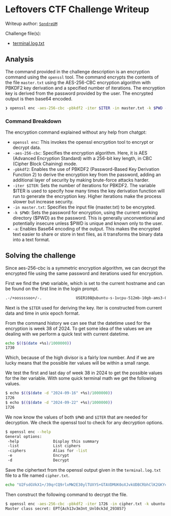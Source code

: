 # Leftovers CTF Challenge Writeup

Writeup author: [`SondreUM`](https://github.com/SondreUM/)

Challenge file(s):

- [terminal.log.txt](../terminal.log.txt)

## Analysis

The command provided in the challenge description is an encryption command using the `openssl` tool. The command encrypts the contents of the file `master.txt` using the AES-256-CBC encryption algorithm with PBKDF2 key derivation and a specified number of iterations. The encryption key is derived from the password provided by the user. The encrypted output is then base64 encoded.

```bash
❯ openssl enc -aes-256-cbc -pbkdf2 -iter $ITER -in master.txt -k $PWD -a
```

### Command Breakdown

The encryption command explained without any help from chatgpt:

- `openssl enc`: This invokes the openssl encryption tool to encrypt or decrypt data.
- `-aes-256-cbc`: Specifies the encryption algorithm. Here, it is AES (Advanced Encryption Standard) with a 256-bit key length, in CBC (Cipher Block Chaining) mode.
- `-pbkdf2`: Enables the use of PBKDF2 (Password-Based Key Derivation Function 2) to derive the encryption key from the password, adding an additional layer of security by making brute-force attacks harder.
- `-iter $ITER`: Sets the number of iterations for PBKDF2. The variable $ITER is used to specify how many times the key derivation function will run to generate the encryption key. Higher iterations make the process slower but increase security.
- `-in master.txt`: Specifies the input file (master.txt) to be encrypted.
- `-k $PWD`: Sets the password for encryption, using the current working directory ($PWD) as the password. This is generally unconventional and potentially insecure unless $PWD is unique and known only to the user.
- `-a`: Enables Base64 encoding of the output. This makes the encrypted text easier to share or store in text files, as it transforms the binary data into a text format.

## Solving the challenge

Since aes-256-cbc is a symmetric encryption algorithm, we can decrypt the encrypted file using the same password and iterations used for encryption.

First we find the `$PWD` variable, which is set to the current hostname and can be found on the first line in the login prompt.

```bash
.-/+oossssoo+/-.               USER108@ubuntu-s-1vcpu-512mb-10gb-ams3-01
```

Next is the `$ITER` used for deriving the key.
Iter is constructed from current data and time in unix epoch format.

From the command history we can see that the datetime used for the encryption is week 38 of 2024. To get some idea of the values we are dealing with we perform a quick test with current datetime.

```bash
echo $(($(date +%s)/1000000))
1730
```

Which, because of the high divisor is a fairly low number. And if we are lucky means that the possible iter values will be within a small range.

We test the first and last day of week 38 in 2024 to get the possible values for the iter variable.
With some quick terminal math we get the following values.

```bash
$ echo $(($(date -d "2024-09-16" +%s)/1000000))
1726
$ echo $(($(date -d "2024-09-22" +%s)/1000000))
1726
```

We now know the values of both `$PWD` and `$ITER` that are needed for decryption.
We check the openssl tool to check for any decryption options.

```bash
$ openssl enc --help
General options:
 -help               Display this summary
 -list               List ciphers
 -ciphers            Alias for -list
 -e                  Encrypt
 -d                  Decrypt
```

Save the ciphertext from the openssl output given in the
`terminal.log.txt` file to a file named `cipher.txt`.

```bash
echo "U2FsdGVkX1+/39qrCQ9rlxMW2E30ylTUXYS+GTAVDMUK0oXJvkUDBCRbhClK2GKYc50OQZ7zgLPBhkMW8CM5VVnZBrxfyH5CAG8nj5BPDCg=" > cipher.txt
```

Then construct the following command to decrypt the file.

```bash
$ openssl enc -aes-256-cbc -pbkdf2 -iter 1726 -in cipher.txt -k ubuntu-s-1vcpu-512mb-10gb-ams3-01 -a -d
Master class secret: EPT{Ach13v3m3nt_Unl0ck3d_293857}
```
